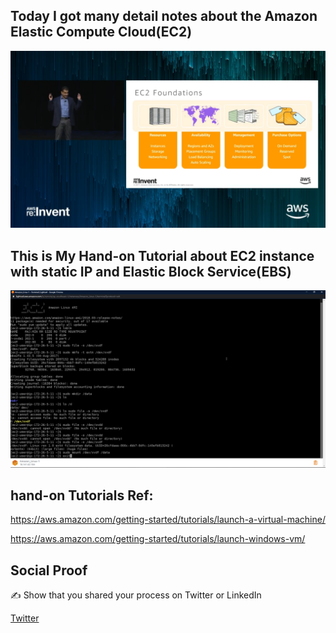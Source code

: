 ## Today I got many detail notes about the Amazon Elastic Compute Cloud(EC2)
  <p align="center">
  <img src="Screenshot (54).png"/>
 </p>
    
  
  
## This is My Hand-on Tutorial about EC2 instance with static IP and Elastic Block Service(EBS)
 <img src="Screenshot (55).png"/>
 
 ## hand-on Tutorials Ref:
 
 https://aws.amazon.com/getting-started/tutorials/launch-a-virtual-machine/

 https://aws.amazon.com/getting-started/tutorials/launch-windows-vm/


## Social Proof

✍️ Show that you shared your process on Twitter or LinkedIn

[Twitter](https://twitter.com/hanminmyat8/status/1300862690764619776)
